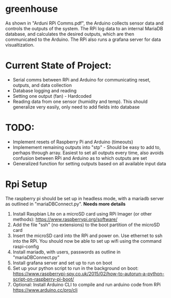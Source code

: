 # greenhouse

As shown in "Arduni RPi Comms.pdf", the Arduino collects sensor data and controls the outputs of the system. The RPi log data to an internal MariaDB database, and calculates the desired outputs, which are then communicated to the Arduino. The RPi also runs a grafana server for data visualtization.

# Current State of Project:
- Serial comms between RPi and Arduino for communicating reset, outputs, and data collection
- Database logging and reading
- Setting one output (fan) - Hardcoded
- Reading data from one sensor (humidity and temp). This should generalize very easily, only need to add fields into database

# TODO:
- Implement resets of Raspberry Pi and Arduino (timeouts)
- Implemement remaining outputs into "stp" - Should be easy to add to, perhaps through array. Easiest to set all outputs every time, also avoids confusion between RPi and Arduino as to which outputs are set
- Generalized function for setting outputs based on all available input data

# Rpi Setup
The raspberry pi should be set up in headless mode, with a mariadb server as outlined in "mariaDBConnect.py". **Needs more details**

1. Install Raspbian Lite on a microSD card using RPi Imager (or other methods):
https://www.raspberrypi.org/software/
2. Add the file "ssh" (no extensions) to the boot partition of the microSD card
3. Insert the microSD card into the RPi and power on. Use ethernet to ssh into the RPi. You should now be able to set up wifi using the command raspi-config
4. Install mariadb, with users, passwords as outline in "mariaDBConnect.py"
5. Install grafana server and set up to run on boot
6. Set up your python script to run in the background on boot:
  https://www.raspberrypi-spy.co.uk/2015/02/how-to-autorun-a-python-script-on-raspberry-pi-boot/
7. Optional: Install Arduino CLI to compile and run arduino code from RPi
  https://www.arduino.cc/pro/cli
